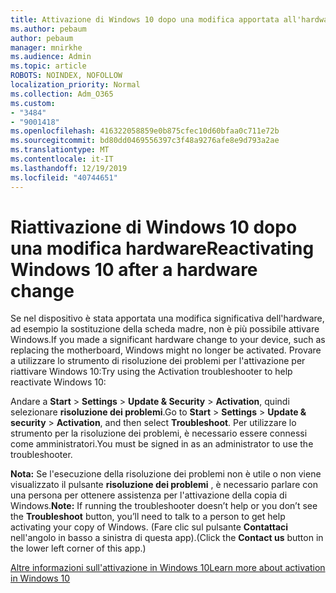 ```yaml
---
title: Attivazione di Windows 10 dopo una modifica apportata all'hardware
ms.author: pebaum
author: pebaum
manager: mnirkhe
ms.audience: Admin
ms.topic: article
ROBOTS: NOINDEX, NOFOLLOW
localization_priority: Normal
ms.collection: Adm_O365
ms.custom:
- "3484"
- "9001418"
ms.openlocfilehash: 416322058859e0b875cfec10d60bfaa0c711e72b
ms.sourcegitcommit: bd80dd0469556397c3f48a9276afe8e9d793a2ae
ms.translationtype: MT
ms.contentlocale: it-IT
ms.lasthandoff: 12/19/2019
ms.locfileid: "40744651"
---
```

# <a name="reactivating-windows-10-after-a-hardware-change"></a><span data-ttu-id="08f7f-102">Riattivazione di Windows 10 dopo una modifica hardware</span><span class="sxs-lookup"><span data-stu-id="08f7f-102">Reactivating Windows 10 after a hardware change</span></span>

<span data-ttu-id="08f7f-103">Se nel dispositivo è stata apportata una modifica significativa dell'hardware, ad esempio la sostituzione della scheda madre, non è più possibile attivare Windows.</span><span class="sxs-lookup"><span data-stu-id="08f7f-103">If you made a significant hardware change to your device, such as replacing the motherboard, Windows might no longer be activated.</span></span> <span data-ttu-id="08f7f-104">Provare a utilizzare lo strumento di risoluzione dei problemi per l'attivazione per riattivare Windows 10:</span><span class="sxs-lookup"><span data-stu-id="08f7f-104">Try using the Activation troubleshooter to help reactivate Windows 10:</span></span>

<span data-ttu-id="08f7f-105">Andare a **Start** > **Settings** > **Update & Security** > **Activation**, quindi selezionare **risoluzione dei problemi**.</span><span class="sxs-lookup"><span data-stu-id="08f7f-105">Go to **Start** > **Settings** > **Update & security** > **Activation**, and then select **Troubleshoot**.</span></span> <span data-ttu-id="08f7f-106">Per utilizzare lo strumento per la risoluzione dei problemi, è necessario essere connessi come amministratori.</span><span class="sxs-lookup"><span data-stu-id="08f7f-106">You must be signed in as an administrator to use the troubleshooter.</span></span>

<span data-ttu-id="08f7f-107">**Nota:** Se l'esecuzione della risoluzione dei problemi non è utile o non viene visualizzato il pulsante **risoluzione dei problemi** , è necessario parlare con una persona per ottenere assistenza per l'attivazione della copia di Windows.</span><span class="sxs-lookup"><span data-stu-id="08f7f-107">**Note:** If running the troubleshooter doesn’t help or you don’t see the **Troubleshoot** button, you’ll need to talk to a person to get help activating your copy of Windows.</span></span> <span data-ttu-id="08f7f-108">(Fare clic sul pulsante **Contattaci** nell'angolo in basso a sinistra di questa app).</span><span class="sxs-lookup"><span data-stu-id="08f7f-108">(Click the **Contact us** button in the lower left corner of this app.)</span></span>

[<span data-ttu-id="08f7f-109">Altre informazioni sull'attivazione in Windows 10</span><span class="sxs-lookup"><span data-stu-id="08f7f-109">Learn more about activation in Windows 10</span></span>](https://support.microsoft.com/help/12440/windows-10-activate)
